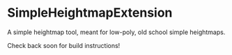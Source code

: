 # SimpleHeightmapExtension

A simple heightmap tool, meant for low-poly, old school simple heightmaps.

Check back soon for build instructions!